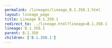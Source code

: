 ```yaml
---
permalink: /lineages/lineage_B.1.350.1.html
layout: lineage_page
title: Lineage B.1.350.1
redirect_to: ../lineage.html?lineage=B.1.350.1
lineage: B.1.350.1
parent: B.1.350
children: ['B.1.350.1']
---
```

